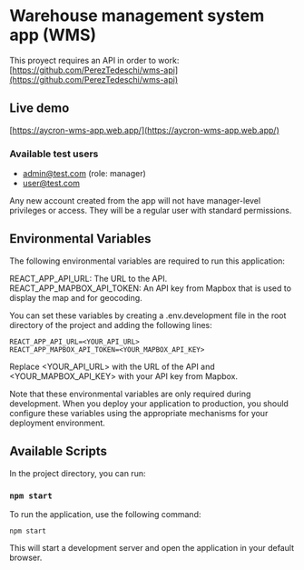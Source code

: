 # Warehouse management system app (WMS)

This proyect requires an API in order to work: [https://github.com/PerezTedeschi/wms-api](https://github.com/PerezTedeschi/wms-api)

## Live demo
[https://aycron-wms-app.web.app/](https://aycron-wms-app.web.app/)

### Available test users
- admin@test.com (role: manager)
- user@test.com

Any new account created from the app will not have manager-level privileges or access. They will be a regular user with standard permissions.

## Environmental Variables
The following environmental variables are required to run this application:

REACT_APP_API_URL: The URL to the API.
REACT_APP_MAPBOX_API_TOKEN: An API key from Mapbox that is used to display the map and for geocoding.

You can set these variables by creating a .env.development file in the root directory of the project and adding the following lines:

```
REACT_APP_API_URL=<YOUR_API_URL>
REACT_APP_MAPBOX_API_TOKEN=<YOUR_MAPBOX_API_KEY>
```

Replace <YOUR_API_URL> with the URL of the API and <YOUR_MAPBOX_API_KEY> with your API key from Mapbox.

Note that these environmental variables are only required during development. When you deploy your application to production, you should configure these variables using the appropriate mechanisms for your deployment environment.

## Available Scripts

In the project directory, you can run:

### `npm start`

To run the application, use the following command:

```
npm start
```

This will start a development server and open the application in your default browser.


